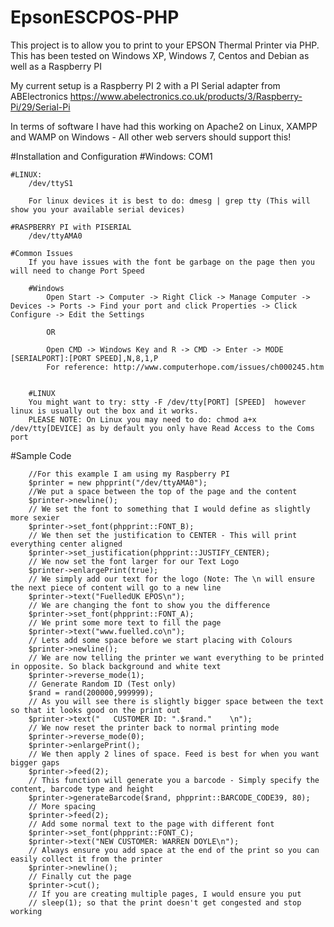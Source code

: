 # EpsonESCPOS-PHP
This project is to allow you to print to your EPSON Thermal Printer via PHP.
This has been tested on Windows XP, Windows 7, Centos and Debian as well as a Raspberry PI

My current setup is a Raspberry PI 2 with a PI Serial adapter from ABElectronics
https://www.abelectronics.co.uk/products/3/Raspberry-Pi/29/Serial-Pi

In terms of software I have had this working on Apache2 on Linux, XAMPP and WAMP on Windows - All other web servers should support this!



#Installation and Configuration
    #Windows:
        COM1

    #LINUX:
        /dev/ttyS1

        For linux devices it is best to do: dmesg | grep tty (This will show you your available serial devices)

    #RASPBERRY PI with PISERIAL
        /dev/ttyAMA0

    #Common Issues
        If you have issues with the font be garbage on the page then you will need to change Port Speed

        #Windows
            Open Start -> Computer -> Right Click -> Manage Computer -> Devices -> Ports -> Find your port and click Properties -> Click Configure -> Edit the Settings

            OR

            Open CMD -> Windows Key and R -> CMD -> Enter -> MODE [SERIALPORT]:[PORT SPEED],N,8,1,P
            For reference: http://www.computerhope.com/issues/ch000245.htm


        #LINUX
        You might want to try: stty -F /dev/tty[PORT] [SPEED]  however linux is usually out the box and it works.
        PLEASE NOTE: On Linux you may need to do: chmod a+x /dev/tty[DEVICE] as by default you only have Read Access to the Coms port


#Sample Code

        //For this example I am using my Raspberry PI
        $printer = new phpprint("/dev/ttyAMA0");
        //We put a space between the top of the page and the content
        $printer->newline();
        // We set the font to something that I would define as slightly more sexier
        $printer->set_font(phpprint::FONT_B);
        // We then set the justification to CENTER - This will print everything center aligned
        $printer->set_justification(phpprint::JUSTIFY_CENTER);
        // We now set the font larger for our Text Logo
        $printer->enlargePrint(true);
        // We simply add our text for the logo (Note: The \n will ensure the next piece of content will go to a new line
        $printer->text("FuelledUK EPOS\n");
        // We are changing the font to show you the difference
        $printer->set_font(phpprint::FONT_A);
        // We print some more text to fill the page
        $printer->text("www.fuelled.co\n");
        // Lets add some space before we start placing with Colours
        $printer->newline();
        // We are now telling the printer we want everything to be printed in opposite. So black background and white text
        $printer->reverse_mode(1);
        // Generate Random ID (Test only)
        $rand = rand(200000,999999);
        // As you will see there is slightly bigger space between the text so that it looks good on the print out
        $printer->text("   CUSTOMER ID: ".$rand."    \n");
        // We now reset the printer back to normal printing mode
        $printer->reverse_mode(0);
        $printer->enlargePrint();
        // We then apply 2 lines of space. Feed is best for when you want bigger gaps
        $printer->feed(2);
        // This function will generate you a barcode - Simply specify the content, barcode type and height
        $printer->generateBarcode($rand, phpprint::BARCODE_CODE39, 80);
        // More spacing
        $printer->feed(2);
        // Add some normal text to the page with different font
        $printer->set_font(phpprint::FONT_C);
        $printer->text("NEW CUSTOMER: WARREN DOYLE\n");
        // Always ensure you add space at the end of the print so you can easily collect it from the printer
        $printer->newline();
        // Finally cut the page
        $printer->cut();
        // If you are creating multiple pages, I would ensure you put
        // sleep(1); so that the print doesn't get congested and stop working